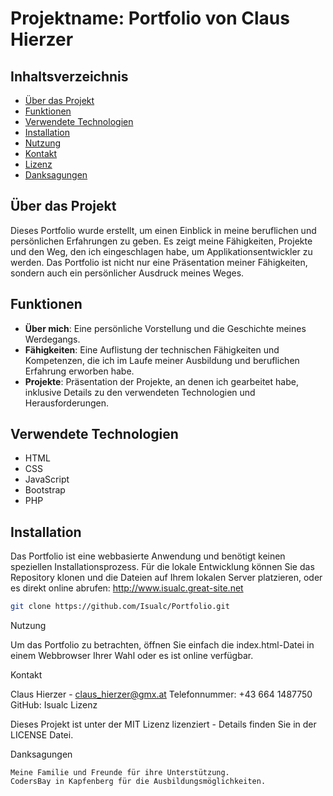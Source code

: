 # Projektname: Portfolio von Claus Hierzer

## Inhaltsverzeichnis

- [Über das Projekt](#über-das-projekt)
- [Funktionen](#funktionen)
- [Verwendete Technologien](#verwendete-technologien)
- [Installation](#installation)
- [Nutzung](#nutzung)
- [Kontakt](#kontakt)
- [Lizenz](#lizenz)
- [Danksagungen](#danksagungen)

## Über das Projekt

Dieses Portfolio wurde erstellt, um einen Einblick in meine beruflichen und persönlichen Erfahrungen zu geben. Es zeigt meine Fähigkeiten, Projekte und den Weg, den ich eingeschlagen habe, um Applikationsentwickler zu werden. Das Portfolio ist nicht nur eine Präsentation meiner Fähigkeiten, sondern auch ein persönlicher Ausdruck meines Weges.

## Funktionen

- **Über mich**: Eine persönliche Vorstellung und die Geschichte meines Werdegangs.
- **Fähigkeiten**: Eine Auflistung der technischen Fähigkeiten und Kompetenzen, die ich im Laufe meiner Ausbildung und beruflichen Erfahrung erworben habe.
- **Projekte**: Präsentation der Projekte, an denen ich gearbeitet habe, inklusive Details zu den verwendeten Technologien und Herausforderungen.

## Verwendete Technologien

- HTML
- CSS
- JavaScript
- Bootstrap
- PHP

## Installation

Das Portfolio ist eine webbasierte Anwendung und benötigt keinen speziellen Installationsprozess. Für die lokale Entwicklung können Sie das Repository klonen und die Dateien auf Ihrem lokalen Server platzieren, oder es direkt online abrufen:
http://www.isualc.great-site.net

```bash
git clone https://github.com/Isualc/Portfolio.git
````
Nutzung

Um das Portfolio zu betrachten, öffnen Sie einfach die index.html-Datei in einem Webbrowser Ihrer Wahl oder es ist online verfügbar.


Kontakt

Claus Hierzer - claus_hierzer@gmx.at
Telefonnummer: +43 664 1487750
GitHub: Isualc
Lizenz

Dieses Projekt ist unter der MIT Lizenz lizenziert - Details finden Sie in der LICENSE Datei.

Danksagungen

    Meine Familie und Freunde für ihre Unterstützung.
    CodersBay in Kapfenberg für die Ausbildungsmöglichkeiten.
    
